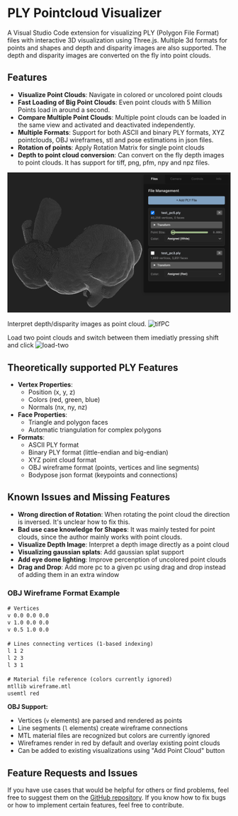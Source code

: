 # PLY Pointcloud Visualizer

A Visual Studio Code extension for visualizing PLY (Polygon File Format) files with interactive 3D visualization using Three.js.
Multiple 3d formats for points and shapes and depth and disparity images are also supported.
The depth and disparity images are converted on the fly into point clouds.

## Features

- **Visualize Point Clouds**: Navigate in colored or uncolored point clouds
- **Fast Loading of Big Point Clouds**: Even point clouds with 5 Million Points load in around a second.
- **Compare Multiple Point Clouds**: Multiple point clouds can be loaded in the same view and activated and deactivated independently.
- **Multiple Formats**: Support for both ASCII and binary PLY formats, XYZ pointclouds, OBJ wireframes, stl and pose estimations in json files.
- **Rotation of points**: Apply Rotation Matrix for single point clouds
- **Depth to point cloud conversion**: Can convert on the fly depth images to point clouds. It has support for tiff, png, pfm, npy and npz files.

![example-view](assets/example.png)

Interpret depth/disparity images as point cloud.
![tifPC](https://github.com/kleinicke/ply-visualizer/releases/download/v1.0.0/disp2pc.gif)

Load two point clouds and switch between them imediatly pressing shift and click
![load-two](https://github.com/kleinicke/ply-visualizer/releases/download/v0.0.14/load2.gif)

## Theoretically supported PLY Features

- **Vertex Properties**:
  - Position (x, y, z)
  - Colors (red, green, blue)
  - Normals (nx, ny, nz)
- **Face Properties**:
  - Triangle and polygon faces
  - Automatic triangulation for complex polygons
- **Formats**:
  - ASCII PLY format
  - Binary PLY format (little-endian and big-endian)
  - XYZ point cloud format
  - OBJ wireframe format (points, vertices and line segments)
  - Bodypose json format (keypoints and connections)

## Known Issues and Missing Features

- **Wrong direction of Rotation**: When rotating the point cloud the direction is inversed. It's unclear how to fix this.
- **Bad use case knowledge for Shapes**: It was mainly tested for point clouds, since the author mainly works with point clouds.
- **Visualize Depth Image**: Interpret a depth image directly as a point cloud
- **Visualizing gaussian splats**: Add gaussian splat support
- **Add eye dome lighting**: Improve percenption of uncolored point clouds
- **Drag and Drop**: Add more pc to a given pc using drag and drop instead of adding them in an extra window

### OBJ Wireframe Format Example

```
# Vertices
v 0.0 0.0 0.0
v 1.0 0.0 0.0
v 0.5 1.0 0.0

# Lines connecting vertices (1-based indexing)
l 1 2
l 2 3
l 3 1

# Material file reference (colors currently ignored)
mtllib wireframe.mtl
usemtl red
```

**OBJ Support:**

- Vertices (`v` elements) are parsed and rendered as points
- Line segments (`l` elements) create wireframe connections
- MTL material files are recognized but colors are currently ignored
- Wireframes render in red by default and overlay existing point clouds
- Can be added to existing visualizations using "Add Point Cloud" button

## Feature Requests and Issues

If you have use cases that would be helpful for others or find problems, feel free to suggest them on the [GitHub repository](https://github.com/kleinicke/ply-visualizer/issues). If you know how to fix bugs or how to implement certain features, feel free to contribute.
